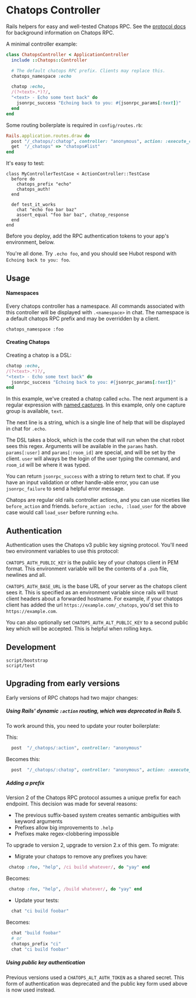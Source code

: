 # Chatops Controller

Rails helpers for easy and well-tested Chatops RPC. See the [protocol docs](docs/protocol-description.md)
for background information on Chatops RPC.

A minimal controller example:

```ruby
class ChatopsController < ApplicationController
  include ::Chatops::Controller

  # The default chatops RPC prefix. Clients may replace this.
  chatops_namespace :echo

  chatop :echo,
  /(?<text>.*)?/,
  "<text> - Echo some text back" do
    jsonrpc_success "Echoing back to you: #{jsonrpc_params[:text]}"
  end
end
```

Some routing boilerplate is required in `config/routes.rb`:

```ruby
Rails.application.routes.draw do
  post "/_chatops/:chatop", controller: "anonymous", action: :execute_chatop
  get  "/_chatops" => "chatops#list"
end
```

It's easy to test:

```
class MyControllerTestCase < ActionController::TestCase
  before do
    chatops_prefix "echo"
    chatops_auth!
  end

  def test_it_works
    chat "echo foo bar baz"
    assert_equal "foo bar baz", chatop_response
  end
end
```

Before you deploy, add the RPC authentication tokens to your app's environment,
below.

You're all done. Try `.echo foo`, and you should see Hubot respond with `Echoing
back to you: foo`.

## Usage

#### Namespaces

Every chatops controller has a namespace. All commands associated with this
controller will be displayed with `.<namespace>` in chat. The namespace is a
default chatops RPC prefix and may be overridden by a client.

```
chatops_namespace :foo
```

#### Creating Chatops

Creating a chatop is a DSL:

```ruby
chatop :echo,
/(?<text>.*)?/,
"<text> - Echo some text back" do
  jsonrpc_success "Echoing back to you: #{jsonrpc_params[:text]}"
end
```

In this example, we've created a chatop called `echo`. The next argument is a
regular expression with [named
captures](http://ruby-doc.org/core-1.9.3/Regexp.html#method-i-named_captures).
In this example, only one capture group is available, `text`.

The next line is a string, which is a single line of help that will be displayed
in chat for `.echo`.

The DSL takes a block, which is the code that will run when the chat robot sees
this regex. Arguments will be available in the `params` hash. `params[:user]`
and `params[:room_id]` are special, and will be set by the client. `user` will
always be the login of the user typing the command, and `room_id` will be where
it was typed.

You can return `jsonrpc_success` with a string to return text to chat. If you
have an input validation or other handle-able error, you can use
`jsonrpc_failure` to send a helpful error message.

Chatops are regular old rails controller actions, and you can use niceties like
`before_action` and friends. `before_action :echo, :load_user` for the above
case would call `load_user` before running `echo`.

## Authentication

Authentication uses the Chatops v3 public key signing protocol. You'll need
two environment variables to use this protocol:

`CHATOPS_AUTH_PUBLIC_KEY` is the public key of your chatops client in PEM
format. This environment variable will be the contents of a `.pub` file,
newlines and all.

`CHATOPS_AUTH_BASE_URL` is the base URL of your server as the chatops client
sees it. This is specified as an environment variable since rails will trust
client headers about a forwarded hostname. For example, if your chatops client
has added the url `https://example.com/_chatops`, you'd set this to
`https://example.com`.

You can also optionally set `CHATOPS_AUTH_ALT_PUBLIC_KEY` to a second public key
which will be accepted. This is helpful when rolling keys.

## Development

```
script/bootstrap
script/test
```

## Upgrading from early versions

Early versions of RPC chatops had two major changes:

##### Using Rails' dynamic `:action` routing, which was deprecated in Rails 5.

To work around this, you need to update your router boilerplate:

This:

```ruby
  post  "/_chatops/:action", controller: "anonymous"
```

Becomes this:

```ruby
  post  "/_chatops/:chatop", controller: "anonymous", action: :execute_chatop
```

##### Adding a prefix

Version 2 of the Chatops RPC protocol assumes a unique prefix for each endpoint. This decision was made for several reasons:

 * The previous suffix-based system creates semantic ambiguities with keyword arguments
 * Prefixes allow big improvements to `.help`
 * Prefixes make regex-clobbering impossible

To upgrade to version 2, upgrade to version 2.x of this gem. To migrate:

 * Migrate your chatops to remove any prefixes you have:

```ruby
 chatop :foo, "help", /ci build whatever/, do "yay" end
```

Becomes:

```ruby
 chatop :foo, "help", /build whatever/, do "yay" end
```

 * Update your tests:

```ruby
  chat "ci build foobar"
```

Becomes:

```ruby
  chat "build foobar"
  # or
  chatops_prefix "ci"
  chat "ci build foobar"
```

##### Using public key authentication

Previous versions used a `CHATOPS_ALT_AUTH_TOKEN` as a shared secret. This form
of authentication was deprecated and the public key form used above is now
used instead.
